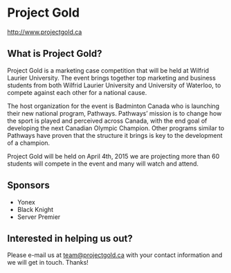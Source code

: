 # Project Gold

http://www.projectgold.ca

## What is Project Gold?

Project Gold is a marketing case competition that will be held at Wilfrid Laurier University. The event brings together top marketing and business students from both Wilfrid Laurier University and University of Waterloo, to compete against each other for a national cause.

The host organization for the event is Badminton Canada who is launching their new national program, Pathways. Pathways’ mission is to change how the sport is played and perceived across Canada, with the end goal of developing the next Canadian Olympic Champion. Other programs similar to Pathways have proven that the structure it brings is key to the development of a champion.

Project Gold will be held on April 4th, 2015 we are projecting more than 60 students will compete in the event and many will watch and attend.

## Sponsors

- Yonex
- Black Knight
- Server Premier

## Interested in helping us out?

Please e-mail us at team@projectgold.ca with your contact information and we will get in touch. Thanks!
